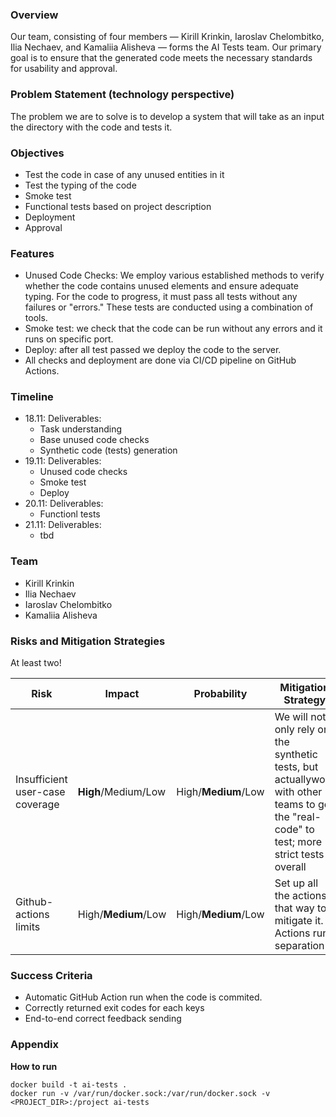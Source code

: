 ### Overview
Our team, consisting of four members — Kirill Krinkin, Iaroslav Chelombitko, Ilia Nechaev, and Kamaliia Alisheva — forms the AI Tests team. Our primary goal is to ensure that the generated code meets the necessary standards for usability and approval.

###  Problem Statement (technology perspective)
The problem we are to solve is to develop a system that will take as an input the directory with the code and tests it.

### Objectives
- Test the code in case of any unused entities in it
- Test the typing of the code
- Smoke test
- Functional tests based on project description
- Deployment
- Approval

### Features
- Unused Code Checks: We employ various established methods to verify whether the code contains unused elements and ensure adequate typing. For the code to progress, it must pass all tests without any failures or "errors." These tests are conducted using a combination of tools.
- Smoke test: we check that the code can be run without any errors and it runs on specific port.
- Deploy: after all test passed we deploy the code to the server.
- All checks and deployment are done via CI/CD pipeline on GitHub Actions.

### Timeline
- 18.11: Deliverables:
	- Task understanding
	- Base unused code checks
  	- Synthetic code (tests) generation
- 19.11: Deliverables:
	- Unused code checks
	- Smoke test
	- Deploy
- 20.11: Deliverables:
	- Functionl tests
- 21.11: Deliverables:
	- tbd
### Team
- Kirill Krinkin
- Ilia Nechaev
- Iaroslav Chelombitko
- Kamaliia Alisheva

### Risks and Mitigation Strategies

At least two!

| Risk   | Impact          | Probability     | Mitigation Strategy  |
| ------ | --------------- | --------------- | -------------------- |
| Insufficient user-case coverage | **High**/Medium/Low | High/**Medium**/Low | We will not only rely on the synthetic tests, but actuallywork with other teams to get the "real-code" to test; more strict tests overall |
| Github-actions limits | High/**Medium**/Low | High/**Medium**/Low | Set up all the actions that way to mitigate it. Actions run separation |
### Success Criteria
- Automatic GitHub Action run when the code is commited.
- Correctly returned exit codes for each keys
- End-to-end correct feedback sending

### Appendix

**How to run**
```
docker build -t ai-tests .
docker run -v /var/run/docker.sock:/var/run/docker.sock -v <PROJECT_DIR>:/project ai-tests
```
